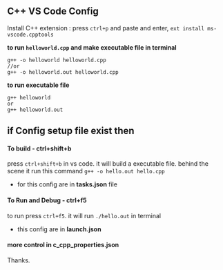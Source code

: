 ## C++ VS Code Config
Install C++ extension : press `ctrl+p` and paste and enter, `ext install ms-vscode.cpptools`

 **to run `helloworld.cpp` and make executable file in terminal**
```shell
g++ -o helloworld helloworld.cpp
//or
g++ -o helloworld.out helloworld.cpp
```
**to run executable file**
```shell
g++ helloworld
or 
g++ helloworld.out
```

## if Config setup file exist then
#### To build - ctrl+shift+b
press `ctrl+shift+b` in vs code. it will  build a executable file. behind the scene it run this command `g++ -o hello.out hello.cpp`
 - for this config are in **tasks.json** file

#### To Run and Debug - ctrl+f5
to run press `ctrl+f5`. it will run `./hello.out` in terminal 
 - this config are in **launch.json**

 #### more control in **c_cpp_properties.json**

 Thanks.
